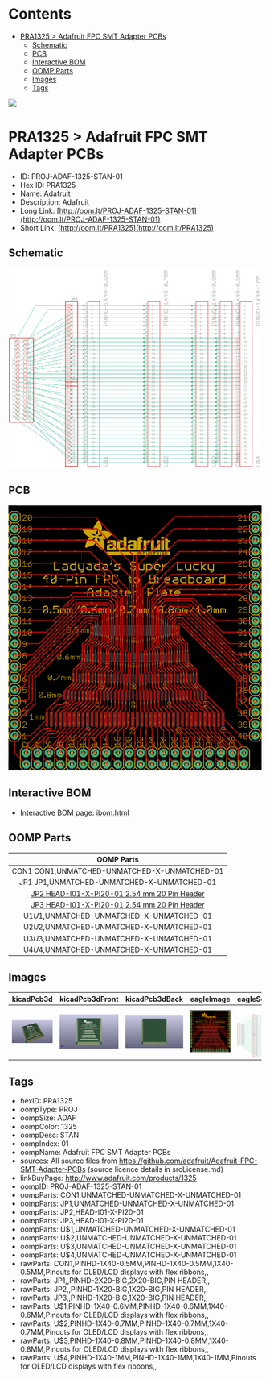 



Contents
========

* [PRA1325 > Adafruit FPC SMT Adapter PCBs](#pra1325--adafruit-fpc-smt-adapter-pcbs)
	* [Schematic](#schematic)
	* [PCB](#pcb)
	* [Interactive BOM](#interactive-bom)
	* [OOMP Parts](#oomp-parts)
	* [Images](#images)
	* [Tags](#tags)
  
![][im]
# PRA1325 > Adafruit FPC SMT Adapter PCBs

- ID: PROJ-ADAF-1325-STAN-01
- Hex ID: PRA1325
- Name: Adafruit
- Description: Adafruit
- Long Link: [http://oom.lt/PROJ-ADAF-1325-STAN-01](http://oom.lt/PROJ-ADAF-1325-STAN-01)
- Short Link: [http://oom.lt/PRA1325](http://oom.lt/PRA1325)

## Schematic
  
[![schem](eagleSchemImage.png)](eagleSchemImage.png)
## PCB
  
[![pcb](eagleImage.png)](eagleImage.png)
## Interactive BOM

- Interactive BOM page: [ibom.html](https://htmlpreview.github.io/?https://github.com/oomlout/oomlout_OOMP_projects/blob/main/PROJ-ADAF-1325-STAN-01/kicad/bom/ibom.html)

## OOMP Parts
  

|OOMP Parts|
| :---: |
|CON1 CON1,UNMATCHED-UNMATCHED-X-UNMATCHED-01|
|JP1 JP1,UNMATCHED-UNMATCHED-X-UNMATCHED-01|
|[JP2 HEAD-I01-X-PI20-01 2.54 mm 20 Pin Header](https://github.com/oomlout/oomlout_OOMP_parts/tree/main/HEAD-I01-X-PI20-01/)|
|[JP3 HEAD-I01-X-PI20-01 2.54 mm 20 Pin Header](https://github.com/oomlout/oomlout_OOMP_parts/tree/main/HEAD-I01-X-PI20-01/)|
|U$1 U$1,UNMATCHED-UNMATCHED-X-UNMATCHED-01|
|U$2 U$2,UNMATCHED-UNMATCHED-X-UNMATCHED-01|
|U$3 U$3,UNMATCHED-UNMATCHED-X-UNMATCHED-01|
|U$4 U$4,UNMATCHED-UNMATCHED-X-UNMATCHED-01|

## Images
  
  

|kicadPcb3d|kicadPcb3dFront|kicadPcb3dBack|eagleImage|eagleSchemImage|
| :---: | :---: | :---: | :---: | :---: |
|[![kicadPcb3d](kicadPcb3d_140.png)](kicadPcb3d.png)|[![kicadPcb3dFront](kicadPcb3dFront_140.png)](kicadPcb3dFront.png)|[![kicadPcb3dBack](kicadPcb3dBack_140.png)](kicadPcb3dBack.png)|[![eagleImage](eagleImage_140.png)](eagleImage.png)|[![eagleSchemImage](eagleSchemImage_140.png)](eagleSchemImage.png)|

## Tags

- hexID: PRA1325
- oompType: PROJ
- oompSize: ADAF
- oompColor: 1325
- oompDesc: STAN
- oompIndex: 01
- oompName: Adafruit FPC SMT Adapter PCBs
- sources: All source files from https://github.com/adafruit/Adafruit-FPC-SMT-Adapter-PCBs (source licence details in srcLicense.md)
- linkBuyPage: http://www.adafruit.com/products/1325
- oompID: PROJ-ADAF-1325-STAN-01
- oompParts: CON1,UNMATCHED-UNMATCHED-X-UNMATCHED-01
- oompParts: JP1,UNMATCHED-UNMATCHED-X-UNMATCHED-01
- oompParts: JP2,HEAD-I01-X-PI20-01
- oompParts: JP3,HEAD-I01-X-PI20-01
- oompParts: U$1,UNMATCHED-UNMATCHED-X-UNMATCHED-01
- oompParts: U$2,UNMATCHED-UNMATCHED-X-UNMATCHED-01
- oompParts: U$3,UNMATCHED-UNMATCHED-X-UNMATCHED-01
- oompParts: U$4,UNMATCHED-UNMATCHED-X-UNMATCHED-01
- rawParts: CON1,PINHD-1X40-0.5MM,PINHD-1X40-0.5MM,1X40-0.5MM,Pinouts for OLED/LCD displays with flex ribbons,,
- rawParts: JP1,,PINHD-2X20-BIG,2X20-BIG,PIN HEADER,,
- rawParts: JP2,,PINHD-1X20-BIG,1X20-BIG,PIN HEADER,,
- rawParts: JP3,,PINHD-1X20-BIG,1X20-BIG,PIN HEADER,,
- rawParts: U$1,PINHD-1X40-0.6MM,PINHD-1X40-0.6MM,1X40-0.6MM,Pinouts for OLED/LCD displays with flex ribbons,,
- rawParts: U$2,PINHD-1X40-0.7MM,PINHD-1X40-0.7MM,1X40-0.7MM,Pinouts for OLED/LCD displays with flex ribbons,,
- rawParts: U$3,PINHD-1X40-0.8MM,PINHD-1X40-0.8MM,1X40-0.8MM,Pinouts for OLED/LCD displays with flex ribbons,,
- rawParts: U$4,PINHD-1X40-1MM,PINHD-1X40-1MM,1X40-1MM,Pinouts for OLED/LCD displays with flex ribbons,,



[im]: kicadPcb3d_450.png
